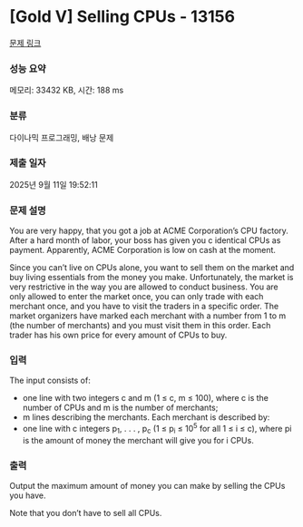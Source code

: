 # [Gold V] Selling CPUs - 13156 

[문제 링크](https://www.acmicpc.net/problem/13156) 

### 성능 요약

메모리: 33432 KB, 시간: 188 ms

### 분류

다이나믹 프로그래밍, 배낭 문제

### 제출 일자

2025년 9월 11일 19:52:11

### 문제 설명

<p>You are very happy, that you got a job at ACME Corporation’s CPU factory. After a hard month of labor, your boss has given you c identical CPUs as payment. Apparently, ACME Corporation is low on cash at the moment.</p>

<p>Since you can’t live on CPUs alone, you want to sell them on the market and buy living essentials from the money you make. Unfortunately, the market is very restrictive in the way you are allowed to conduct business. You are only allowed to enter the market once, you can only trade with each merchant once, and you have to visit the traders in a specific order. The market organizers have marked each merchant with a number from 1 to m (the number of merchants) and you must visit them in this order. Each trader has his own price for every amount of CPUs to buy.</p>

### 입력 

 <p>The input consists of:</p>

<ul>
	<li>one line with two integers c and m (1 ≤ c, m ≤ 100), where c is the number of CPUs and m is the number of merchants;</li>
	<li>m lines describing the merchants. Each merchant is described by:</li>
	<li>one line with c integers p<sub>1</sub>, . . . , p<sub>c</sub> (1 ≤ p<sub>i</sub> ≤ 10<sup>5</sup> for all 1 ≤ i ≤ c), where pi is the amount of money the merchant will give you for i CPUs.</li>
</ul>

### 출력 

 <p>Output the maximum amount of money you can make by selling the CPUs you have.</p>

<p>Note that you don’t have to sell all CPUs.</p>

